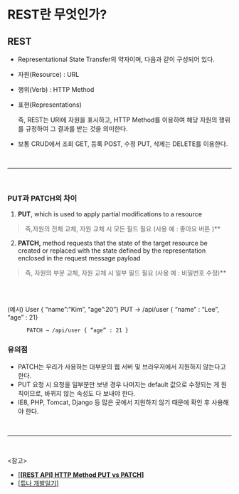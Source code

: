 # REST란 무엇인가?

## REST 
- Representational State Transfer의 약자이며, 다음과 같이 구성되어 있다.

- 자원(Resource) : URL
- 행위(Verb) : HTTP Method
- 표현(Representations)
    
    즉, REST는 URI에 자원을 표시하고, HTTP Method를 이용하여 해당 자원의 행위를 규정하여 그 결과를 받는 것을 의미한다.
    
- 보통 CRUD에서 조회 GET, 등록 POST, 수정 PUT, 삭제는 DELETE를 이용한다.

<br />
<hr />
<br />

### PUT과 PATCH의 차이

  1.  **PUT**, which is used to apply partial modifications to a resource
 > 즉,자원의 전체 교체, 자원 교체 시 모든 필드 필요 (사용 예 : 좋아요 버튼 )**


  2. **PATCH,** method requests that the state of the target resource be created or replaced with the state defined by the representation enclosed in the request message payload
    
> 즉,  자원의 부분 교체, 자원 교체 시 일부 필드 필요 (사용 예 : 비밀번호 수정)**
    
<br />

<br />

(예시) User { “name”:”Kim”, “age”:20”}
          PUT → /api/user { “name” : “Lee”, “age” : 21}

          PATCH → /api/user { “age” : 21 }

### 유의점

- PATCH는 우리가 사용하는 대부분의 웹 서버 및 브라우저에서 지원하지 않는다고 한다.
- PUT 요청 시 요청을 일부분만 보낸 경우 나머지는 default 값으로 수정되는 게 원칙이므로, 바뀌지 않는 속성도 다 보내야 한다.
- IE8, PHP, Tomcat, Django 등 많은 곳에서 지원하지 않기 때문에 확인 후 사용해야 한다.


<br />
<hr />
<br />

<참고> 

- [[****[REST API] HTTP Method PUT vs PATCH]****](https://velog.io/@insutance/REST-API-HTTP-Method-PUT-vs-PATCH)
- [[튜나 개발일기]](https://devuna.tistory.com/77)